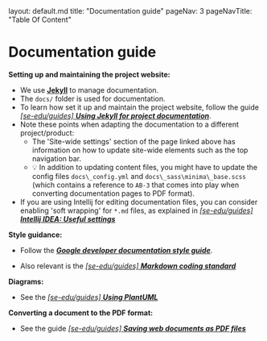 <frontmatter>
  layout: default.md
  title: "Documentation guide"
  pageNav: 3
  pageNavTitle: "Table Of Content"
</frontmatter>

# Documentation guide

**Setting up and maintaining the project website:**

* We use [**Jekyll**](https://jekyllrb.com/) to manage documentation.
* The `docs/` folder is used for documentation.
* To learn how set it up and maintain the project website, follow the guide [_[se-edu/guides] **Using Jekyll for project documentation**_](https://se-education.org/guides/tutorials/jekyll.html).
* Note these points when adapting the documentation to a different project/product:
  * The 'Site-wide settings' section of the page linked above has information on how to update site-wide elements such as the top navigation bar.
  * :bulb: In addition to updating content files, you might have to update the config files `docs\_config.yml` and `docs\_sass\minima\_base.scss` (which contains a reference to `AB-3` that comes into play when converting documentation pages to PDF format).
* If you are using Intellij for editing documentation files, you can consider enabling 'soft wrapping' for `*.md` files, as explained in [_[se-edu/guides] **Intellij IDEA: Useful settings**_](https://se-education.org/guides/tutorials/intellijUsefulSettings.html#enabling-soft-wrapping)


**Style guidance:**

* Follow the [**_Google developer documentation style guide_**](https://developers.google.com/style).

* Also relevant is the [_[se-edu/guides] **Markdown coding standard**_](https://se-education.org/guides/conventions/markdown.html)

**Diagrams:**

* See the [_[se-edu/guides] **Using PlantUML**_](https://se-education.org/guides/tutorials/plantUml.html)

**Converting a document to the PDF format:**

* See the guide [_[se-edu/guides] **Saving web documents as PDF files**_](https://se-education.org/guides/tutorials/savingPdf.html)
